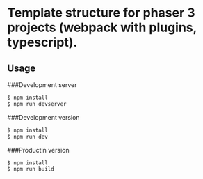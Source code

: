 # Template structure for phaser 3 projects (webpack with plugins, typescript).

## Usage

###Development server

```bash
$ npm install
$ npm run devserver
```

###Development version

```bash
$ npm install
$ npm run dev
```

###Productin version

```bash
$ npm install
$ npm run build
```
